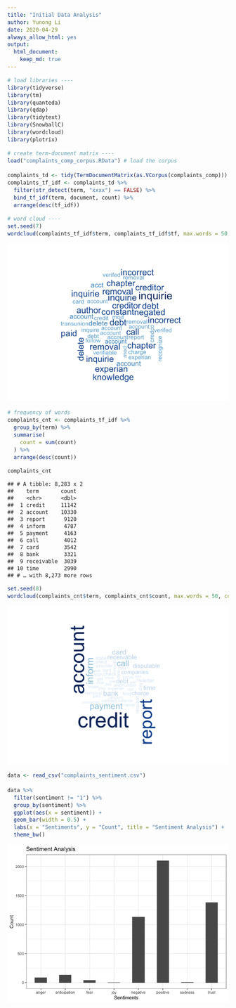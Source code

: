 ```yaml
---
title: "Initial Data Analysis"
author: Yunong Li
date: 2020-04-29
always_allow_html: yes
output: 
  html_document:
    keep_md: true
---
```



```r
# load libraries ----
library(tidyverse)
library(tm)
library(quanteda)
library(qdap)
library(tidytext)
library(SnowballC)
library(wordcloud)
library(plotrix)
```




















```r
# create term-document matrix ----
load("complaints_comp_corpus.RData") # load the corpus

complaints_td <- tidy(TermDocumentMatrix(as.VCorpus(complaints_comp)))
complaints_tf_idf <- complaints_td %>% 
  filter(str_detect(term, "xxxx") == FALSE) %>% 
  bind_tf_idf(term, document, count) %>% 
  arrange(desc(tf_idf))
```


```r
# word cloud ----
set.seed(7)
wordcloud(complaints_tf_idf$term, complaints_tf_idf$tf, max.words = 50, colors = blues9 ,scale=c(2,0.1))
```

![](textAnalysis_files/figure-html/unnamed-chunk-10-1.png)<!-- -->


```r
# frequency of words
complaints_cnt <- complaints_tf_idf %>% 
  group_by(term) %>% 
  summarise(
    count = sum(count)
  ) %>% 
  arrange(desc(count))
```


```r
complaints_cnt
```

```
## # A tibble: 8,283 x 2
##    term       count
##    <chr>      <dbl>
##  1 credit     11142
##  2 account    10330
##  3 report      9120
##  4 inform      4787
##  5 payment     4163
##  6 call        4012
##  7 card        3542
##  8 bank        3321
##  9 receivable  3039
## 10 time        2990
## # … with 8,273 more rows
```


```r
set.seed(8)
wordcloud(complaints_cnt$term, complaints_cnt$count, max.words = 50, colors = blues9 ,scale=c(4,0.2))
```

![](textAnalysis_files/figure-html/unnamed-chunk-13-1.png)<!-- -->















```r
data <- read_csv("complaints_sentiment.csv")

data %>% 
  filter(sentiment != "1") %>% 
  group_by(sentiment) %>% 
  ggplot(aes(x = sentiment)) +
  geom_bar(width = 0.5) +
  labs(x = "Sentiments", y = "Count", title = "Sentiment Analysis") +
  theme_bw()
```

![](textAnalysis_files/figure-html/unnamed-chunk-18-1.png)<!-- -->

